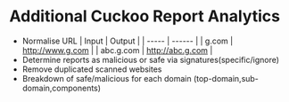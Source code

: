 Additional Cuckoo Report Analytics
======
- Normalise URL
  | Input | Output |
  | ----- | ------ |
  | g.com | http://www.g.com |
  | abc.g.com | http://abc.g.com |
- Determine reports as malicious or safe via signatures(specific/ignore)
- Remove duplicated scanned websites
- Breakdown of safe/malicious for each domain (top-domain,sub-domain,components)
